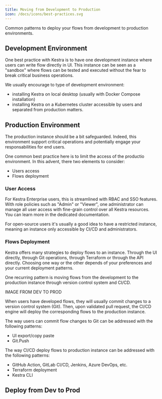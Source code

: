 ```yaml
---
title: Moving from Development to Production
icon: /docs/icons/best-practices.svg
---
```


Common patterns to deploy your flows from development to production environments.


## Development Environment

One best practice with Kestra is to have one development instance where users can write flow directly in UI. This instance can be seen as a "sandbox" where flows can be tested and executed without the fear to break critical business operations.

We usually encourage to type of development environment:
- installing Kestra on local desktop (usually with Docker Compose installation)
- installing Kestra on a Kubernetes cluster accessible by users and separated from production matters.


## Production Environment

The production instance should be a bit safeguarded. Indeed, this environment support critical operations and potentially engage your responsabilities for end users.

One common best practice here is to limit the access of the productio environment. In this advent, there two elements to consider:
- Users access
- Flows deployment


### User Access

For Kestra Enterprise users, this is streamlined with RBAC and SSO features. With role policies such as "Admin" or "Viewer", one administrator can manage all user access with fine-grain control over all Kestra resources. You can learn more in the dedicated documentation.

For open-source users it's usually a good idea to have a restricted instance, meaning an instance only accessible by CI/CD and administrators.


### Flows Deployment

Kestra offers many strategies to deploy flows to an instance. Through the UI directly, through Git operations, through Terraform or through the API directly.
Choosing one way or the other depends of your preferences and your current deployment patterns.

One recurring pattern is moving flows from the development to the production instance through version control system and CI/CD.

IMAGE FROM DEV TO PROD

When users have developed flows, they will usually commit changes to a version control system (Git). Then, upon validated pull request, the CI/CD engine will deploy the corresponding flows to the production instance.

The way users can commit flow changes to Git can be addressed with the following patterns:
- UI export/copy paste
- Git.Push 

The way CI/CD deploy flows to production instance can be addressed with the following patterns:
- GitHub Action, GitLab CI/CD, Jenkins, Azure DevOps, etc.
- Terraform deployment
- Kestra CLI


## Deploy from Dev to Prod